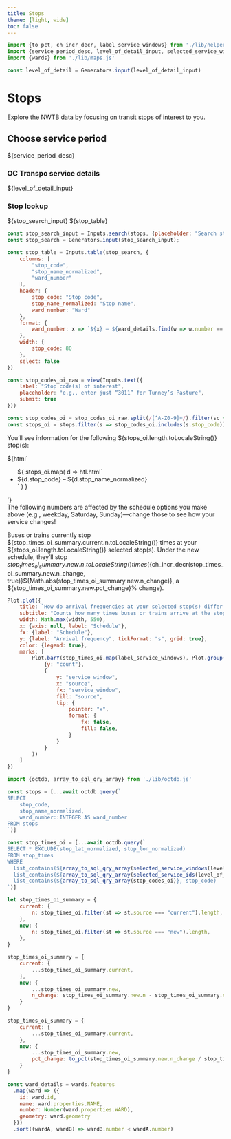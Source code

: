 ```yaml
---
title: Stops
theme: [light, wide]
toc: false
---
```


```js
import {to_pct, ch_incr_decr, label_service_windows} from './lib/helpers.js'
import {service_period_desc, level_of_detail_input, selected_service_windows, selected_service_ids} from './lib/controls.js'
import {wards} from './lib/maps.js'

const level_of_detail = Generators.input(level_of_detail_input)
```

# Stops

Explore the NWTB data by focusing on transit stops of interest to you.

## Choose service period

${service_period_desc}

<div class="grid grid-cols-2" style="grid-auto-rows: auto;">
	<div class="card">
		<h3>OC Transpo service details</h3>
		${level_of_detail_input}
	</div>
    <div class="card">
        <h3>Stop lookup</h3>
        ${stop_search_input}
        ${stop_table}
    </div>
</div>

```js
const stop_search_input = Inputs.search(stops, {placeholder: "Search stops"})
const stop_search = Generators.input(stop_search_input);
```

```js
const stop_table = Inputs.table(stop_search, {
    columns: [
        "stop_code",
        "stop_name_normalized",
        "ward_number"
    ],
    header: {
        stop_code: "Stop code",
        stop_name_normalized: "Stop name",
        ward_number: "Ward"
    },
    format: {
        ward_number: x => `${x} – ${ward_details.find(w => w.number == x).name}`
    },
    width: {
        stop_code: 80
    },
    select: false
})
```

```js
const stop_codes_oi_raw = view(Inputs.text({
    label: "Stop code(s) of interest",
    placeholder: "e.g., enter just “3011” for Tunney’s Pasture",
    submit: true
}))
```

```js
const stop_codes_oi = stop_codes_oi_raw.split(/[^A-Z0-9]+/).filter(sc => sc !== "")
const stops_oi = stops.filter(s => stop_codes_oi.includes(s.stop_code))
```

<div class="grid grid-cols-2" style="grid-auto-rows: auto;">
    <div class="note">
        <p>You’ll see information for the following ${stops_oi.length.toLocaleString()} stop(s):</p>
        ${html`
        <ul>
            ${
                stops_oi.map(
                    d => htl.html`<li>${d.stop_code} – ${d.stop_name_normalized}</li>`
                )
            }
        </ul>
        `}
    </div>

<div class="tip">The following numbers are affected by the schedule options you make above (e.g., weekday, Saturday, Sunday)—change those to see how your service changes!</div>
</div>

Buses or trains currently stop ${stop_times_oi_summary.current.n.toLocaleString()} times at your ${stops_oi.length.toLocaleString()} selected stop(s). Under the new schedule, they’ll stop ${stop_times_oi_summary.new.n.toLocaleString()} times (${ch_incr_decr(stop_times_oi_summary.new.n_change, true)}${Math.abs(stop_times_oi_summary.new.n_change)}, a ${stop_times_oi_summary.new.pct_change}% change).

```js
Plot.plot({
    title: `How do arrival frequencies at your selected stop(s) differ across service windows?`,
    subtitle: "Counts how many times buses or trains arrive at the stop(s) during the selected service windows, current schedule vs. NWTB",
    width: Math.max(width, 550),
    x: {axis: null, label: "Schedule"},
    fx: {label: "Schedule"},
    y: {label: "Arrival frequency", tickFormat: "s", grid: true},
    color: {legend: true},
    marks: [
        Plot.barY(stop_times_oi.map(label_service_windows), Plot.group(
            {y: "count"},
            {
                y: "service_window",
                x: "source",
                fx: "service_window",
                fill: "source",
                tip: {
                    pointer: "x",
                    format: {
                        fx: false,
                        fill: false,
                    }
                }
            }
        ))
    ]
})
```

<!-- ## Data / loading -->

<!-- ### Database -->

```js
import {octdb, array_to_sql_qry_array} from './lib/octdb.js'
```

```js
const stops = [...await octdb.query(`
SELECT 
    stop_code,
    stop_name_normalized,
    ward_number::INTEGER AS ward_number
FROM stops
`)]
```


```js
const stop_times_oi = [...await octdb.query(`
SELECT * EXCLUDE(stop_lat_normalized, stop_lon_normalized)
FROM stop_times
WHERE
  list_contains(${array_to_sql_qry_array(selected_service_windows(level_of_detail))}, service_window) AND
  list_contains(${array_to_sql_qry_array(selected_service_ids(level_of_detail))}, service_id) AND
  list_contains(${array_to_sql_qry_array(stop_codes_oi)}, stop_code)
`)]

let stop_times_oi_summary = {
    current: {
		n: stop_times_oi.filter(st => st.source === "current").length,
	},
	new: {
		n: stop_times_oi.filter(st => st.source === "new").length,
	},
}

stop_times_oi_summary = {
    current: {
		...stop_times_oi_summary.current,
	},
	new: {
		...stop_times_oi_summary.new,
		n_change: stop_times_oi_summary.new.n - stop_times_oi_summary.current.n,
	}
}

stop_times_oi_summary = {
    current: {
		...stop_times_oi_summary.current,
	},
	new: {
		...stop_times_oi_summary.new,
        pct_change: to_pct(stop_times_oi_summary.new.n_change / stop_times_oi_summary.current.n)
	}
}
```

<!-- ### Other -->

```js
const ward_details = wards.features
  .map(ward => ({
    id: ward.id,
    name: ward.properties.NAME,
    number: Number(ward.properties.WARD),
    geometry: ward.geometry
  }))
  .sort((wardA, wardB) => wardB.number < wardA.number)
```
